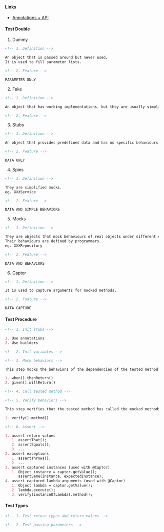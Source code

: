 #### Links

- [Annotations + API](https://techblog.streamlit.app/Annotations)

#### Test Double

1. Dummy

```markdown
<!-- 1. Definition -->

An object that is passed around but never used.
It is used to fill parameter lists.
```

```markdown
<!-- 2. Feature -->

PARAMETER ONLY
```

2. Fake

```markdown
<!-- 1. Definition -->

An object that has working implementations, but they are usually simplified.
```

```markdown
<!-- 2. Feature -->
```

3. Stubs

```markdown
<!-- 1. Definition -->

An object that provides predefined data and has no specific behaviours.
```

```markdown
<!-- 2. Feature -->

DATA ONLY
```

4. Spies

```markdown
<!-- 1. Definition -->

They are simplified mocks.
eg. XXXService
```

```markdown
<!-- 2. Feature -->

DATA AND SIMPLE BEHAVIORS
```

5. Mocks

```markdown
<!-- 1. Definition -->

They are objects that mock behaviours of real objects under different circumstances.
Their behaviours are defined by programmers.
eg. XXXRepository
```

```markdown
<!-- 2. Feature -->

DATA AND BEHAVIORS
```

6. Captor

```markdown
<!-- 1. Definition -->

It is used to capture arguments for mocked methods.
```

```markdown
<!-- 2. Feature -->

DATA CAPTURE
```

#### Test Procedure

```markdown
<!-- 1. Init stubs -->

1. Use annotations
2. Use builders
```

```markdown
<!-- 2. Init variables -->
```

```markdown
<!-- 3. Mock behaviors -->

This step mocks the behaviors of the dependencies of the tested method.

1. when().thenReturn()
2. given().willReturn()
```

```markdown
<!-- 4. Call tested method -->
```

```markdown
<!-- 5. Verify behaviors -->

This step verifies that the tested method has called the mocked methods with the expected arguments.

1. verify().method()
```

```markdown
<!-- 6. Assert -->

1. assert return values
   1. assertThat();
   2. assertEquals();
   3. ...
2. assert exceptions
   1. assertThrows();
   2. ...
3. assert captured instances (used with @Captor)
   1. Object instance = captor.getValue();
      assertSame(instance, expectedInstance);
4. assert captured lambda arguments (used with @Captor)
   1. Object lambda = captor.getValue();
   2. lambda.execute();
   3. verify(instanceOfLambda).method();
```

#### Test Types

```markdown
<!-- 1. Test return types and return values -->
```

```markdown
<!-- 2. Test passing parameters -->
```
